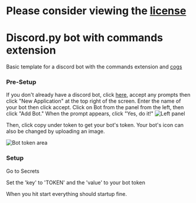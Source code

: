 # Please consider viewing the [license](https://github.com/Sidhak3810/Discord-Bot-Template-with-Commands/blob/main/LICENSE)






# Discord.py bot with commands extension

Basic template for a discord bot with the commands extension and [cogs](https://discordpy.readthedocs.io/en/latest/ext/commands/cogs.html)

### Pre-Setup

If you don't already have a discord bot, click [here](https://discordapp.com/developers/), accept any prompts then click "New Application" at the top right of the screen.  Enter the name of your bot then click accept.  Click on Bot from the panel from the left, then click "Add Bot."  When the prompt appears, click "Yes, do it!" 
![Left panel](https://i.imgur.com/hECJYWK.png)

Then, click copy under token to get your bot's token. Your bot's icon can also be changed by uploading an image.

![Bot token area](https://i.imgur.com/da0ktMC.png)

### Setup

Go to Secrets

Set the 'key' to 'TOKEN' and the 'value' to your bot token


When you hit start everything should startup fine.

